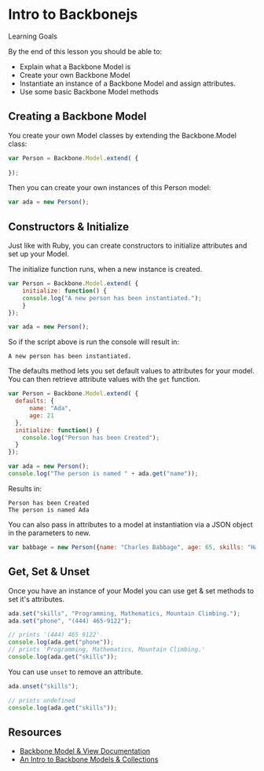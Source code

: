 
# Intro to Backbonejs

Learning Goals

By the end of this lesson you should be able to:

- Explain what a Backbone Model is
- Create your own Backbone Model
- Instantiate an instance of a Backbone Model and assign attributes.
- Use some basic Backbone Model methods

## Creating a Backbone Model

You create your own Model classes by extending the Backbone.Model class:

```javascript
var Person = Backbone.Model.extend( {
  
});

```

Then you can create your own instances of this Person model:

```javascript
var ada = new Person();
```

## Constructors & Initialize

Just like with Ruby, you can create constructors to initialize attributes and set up your Model.  

The initialize function runs, when a new instance is created.

```javascript
var Person = Backbone.Model.extend( {
    initialize: function() {
    console.log("A new person has been instantiated.");
  	}
});

var ada = new Person();
```

So if the script above is run the console will result in:

```console
A new person has been instantiated.
```

The defaults method lets you set default values to attributes for your model.  You can then retrieve attribute values with the `get` function.  

```javascript
var Person = Backbone.Model.extend( {
  defaults: {
      name: "Ada",
      age: 21
  },
  initialize: function() {
    console.log("Person has been Created");
  }
});

var ada = new Person();
console.log("The person is named " + ada.get("name"));
```

Results in:

```console
Person has been Created
The person is named Ada
```

You can also pass in attributes to a model at instantiation via a JSON object in the parameters to new.

```javascript
var babbage = new Person({name: "Charles Babbage", age: 65, skills: "Hardware Design, Mathematics, Flower Arrangement."});
```

## Get, Set & Unset

Once you have an instance of your Model you can use get & set methods to set it's attributes.

```javascript
ada.set("skills", "Programming, Mathematics, Mountain Climbing.");
ada.set("phone", "(444) 465-9122");

// prints '(444) 465 9122'
console.log(ada.get("phone"));
// prints 'Programming, Mathematics, Mountain Climbing.'
console.log(ada.get("skills"));

```

You can use `unset` to remove an attribute.
```javascript
ada.unset("skills");

// prints undefined
console.log(ada.get("skills"));
```

##

## Resources
- [Backbone Model & View Documentation](http://backbonejs.org/#Model-View-separation)
-  [An Intro to Backbone Models & Collections](http://liquidmedia.org/blog/2011/01/backbone-js-part-1/)


  